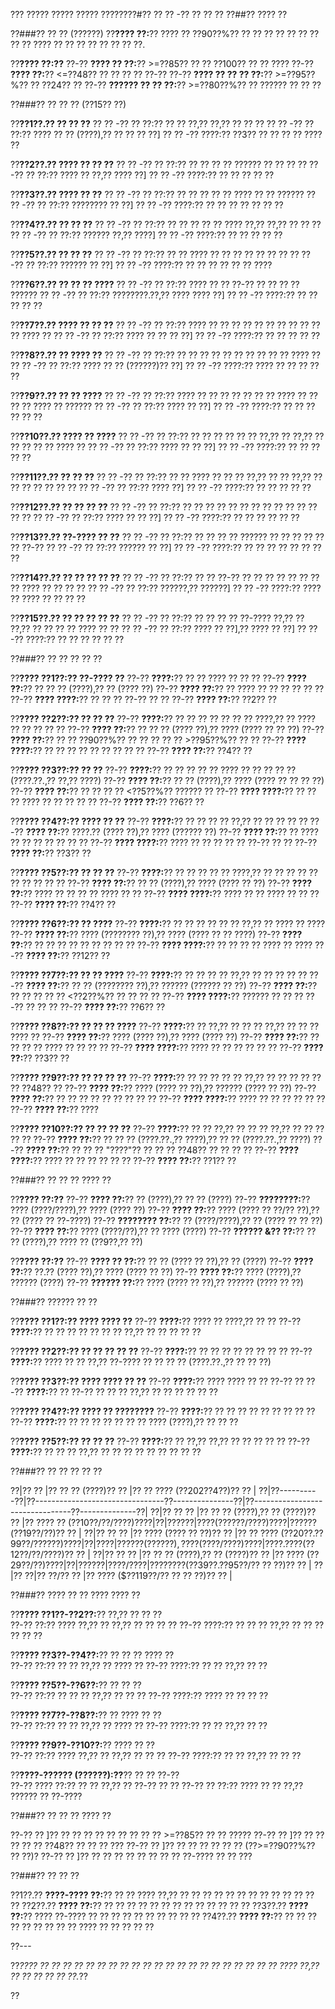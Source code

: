 ??? ????? ????? ????? ????????#?? ?? ?? -?? ?? ?? ??
??##?? ???? ??

??###?? ?? ?? (??????)
??**???? ??:**?? ???? ?? ??90??%?? ?? ?? ?? ?? ?? ?? ?? ?? ?? ???? ?? ?? ?? ?? ?? ?? ?? ??.

??**???? ??:??**
??-?? **???? ?? ??:**?? >=??85?? ?? ?? ??100?? ?? ?? ????
??-?? **???? ??:**?? <=??48?? ?? ?? ?? ?? ??-??
??-?? **???? ?? ?? ?? ??:**?? >=??95??%?? ?? ??24?? ??
??-?? **?????? ?? ?? ??:**?? >=??80??%?? ?? ?????? ?? ?? ??

??###?? ?? ?? ?? (??15?? ??)

??**??1??.?? ?? ?? ??**
??  ?? -?? ?? ??:?? ?? ?? ??,?? ??,?? ?? ?? ??
??  ?? -?? ?? ??:?? ???? ?? ?? (????),?? ?? ?? ?? ??]
??  ?? -?? ????:?? ??3?? ?? ?? ?? ?? ???? ??

??**??2??.?? ???? ?? ?? ??**
??  ?? -?? ?? ??:?? ?? ?? ?? ?? ?????? ?? ?? ??
??  ?? -?? ?? ??:?? ???? ?? ??,?? ???? ??]
??  ?? -?? ????:?? ?? ?? ?? ?? ??

??**??3??.?? ???? ?? ??**
??  ?? -?? ?? ??:?? ?? ?? ?? ?? ?? ???? ?? ?? ??????
??  ?? -?? ?? ??:?? ???????? ?? ??]
??  ?? -?? ????:?? ?? ?? ?? ?? ?? ?? ??

??**??4??.?? ?? ?? ??**
??  ?? -?? ?? ??:?? ?? ?? ?? ?? ?? ???? ??,?? ??,?? ?? ?? ??
??  ?? -?? ?? ??:?? ?????? ??,?? ????]
??  ?? -?? ????:?? ?? ?? ?? ?? ??

??**??5??.?? ?? ?? ??**
??  ?? -?? ?? ??:?? ?? ?? ???? ?? ?? ?? ?? ?? ?? ??
??  ?? -?? ?? ??:?? ?????? ?? ??]
??  ?? -?? ????:?? ?? ?? ?? ?? ?? ?? ????

??**??6??.?? ?? ?? ?? ????**
??  ?? -?? ?? ??:?? ???? ?? ?? ??-?? ?? ?? ?? ?? ??????
??  ?? -?? ?? ??:?? ????????.??,?? ???? ???? ??]
??  ?? -?? ????:?? ?? ?? ?? ?? ??

??**??7??.?? ???? ?? ?? ??**
??  ?? -?? ?? ??:?? ???? ?? ?? ?? ?? ?? ?? ?? ?? ?? ?? ?? ???? ??
??  ?? -?? ?? ??:?? ???? ?? ?? ?? ??]
??  ?? -?? ????:?? ?? ?? ?? ?? ??

??**??8??.?? ?? ???? ??**
??  ?? -?? ?? ??:?? ?? ?? ?? ?? ?? ?? ?? ?? ?? ?? ???? ??
??  ?? -?? ?? ??:?? ???? ?? ?? (??????)?? ??]
??  ?? -?? ????:?? ???? ?? ?? ?? ?? ??

??**??9??.?? ?? ?? ????**
??  ?? -?? ?? ??:?? ???? ?? ?? ?? ?? ?? ?? ?? ???? ?? ?? ?? ?? ???? ?? ??????
??  ?? -?? ?? ??:?? ???? ?? ??]
??  ?? -?? ????:?? ?? ?? ?? ?? ?? ??

??**??10??.?? ???? ?? ????**
??  ?? -?? ?? ??:?? ?? ?? ?? ?? ?? ?? ??,?? ?? ??,?? ?? ?? ?? ?? ?? ???? ??
??  ?? -?? ?? ??:?? ???? ?? ?? ??]
??  ?? -?? ????:?? ?? ?? ?? ?? ??

??**??11??.?? ?? ?? ??**
??  ?? -?? ?? ??:?? ?? ?? ???? ?? ?? ?? ??,?? ?? ?? ??,?? ?? ?? ?? ?? ?? ?? ??
??  ?? -?? ?? ??:?? ???? ??]
??  ?? -?? ????:?? ?? ?? ?? ?? ??

??**??12??.?? ?? ?? ?? ??**
??  ?? -?? ?? ??:?? ?? ?? ?? ?? ?? ?? ?? ?? ?? ?? ?? ?? ?? ??
??  ?? -?? ?? ??:?? ???? ?? ?? ??]
??  ?? -?? ????:?? ?? ?? ?? ?? ?? ??

??**??13??.?? ??-???? ?? ??**
??  ?? -?? ?? ??:?? ?? ?? ?? ?? ?????? ?? ?? ?? ?? ?? ?? ??-??
??  ?? -?? ?? ??:?? ?????? ?? ??]
??  ?? -?? ????:?? ?? ?? ?? ?? ?? ?? ?? ??

??**??14??.?? ?? ?? ?? ?? ??**
??  ?? -?? ?? ??:?? ?? ?? ??-?? ?? ?? ?? ?? ?? ?? ?? ?? ???? ?? ?? ?? ??
??  ?? -?? ?? ??:?? ??????,?? ??????]
??  ?? -?? ????:?? ???? ?? ???? ?? ?? ?? ??

??**??15??.?? ?? ?? ?? ?? ??**
??  ?? -?? ?? ??:?? ?? ?? ?? ?? ??-???? ??,?? ?? ??,?? ?? ?? ?? ?? ???? ?? ??
??  ?? -?? ?? ??:?? ???? ?? ??],?? ???? ?? ??]
??  ?? -?? ????:?? ?? ?? ?? ?? ?? ??

??###?? ?? ?? ?? ?? ??

??**???? ??1??:?? ??-???? ??**
??-?? **????:**?? ?? ?? ???? ?? ?? ??
??-?? **???? ??:**?? ?? ?? ?? (????),?? ?? (???? ??)
??-?? **???? ??:**?? ?? ???? ?? ?? ?? ?? ?? ??
??-?? **???? ????:**?? ?? ?? ?? ??-?? ?? ??
??-?? **???? ??:**?? ??2?? ??

??**???? ??2??:?? ?? ?? ??**
??-?? **????:**?? ?? ?? ?? ?? ?? ?? ?? ????,?? ?? ???? ?? ?? ?? ?? ??
??-?? **???? ??:**?? ?? ?? ?? (???? ??),?? ???? (???? ?? ?? ??)
??-?? **???? ??:**?? ?? ?? ??90??%?? ?? ?? ?? ?? ?? >??95??%?? ?? ??
??-?? **???? ????:**?? ?? ?? ?? ?? ?? ?? ?? ?? ??
??-?? **???? ??:**?? ??4?? ??

??**???? ??3??:?? ?? ??**
??-?? **????:**?? ?? ?? ?? ?? ?? ???? ?? ?? ?? ?? ?? (????.??.,?? ??,?? ????)
??-?? **???? ??:**?? ?? ?? (????),?? ???? (???? ?? ?? ?? ??)
??-?? **???? ??:**?? ?? ?? ?? ?? <??5??%?? ?????? ??
??-?? **???? ????:**?? ?? ?? ?? ???? ?? ?? ?? ?? ??
??-?? **???? ??:**?? ??6?? ??

??**???? ??4??:?? ???? ?? ??**
??-?? **????:**?? ?? ?? ?? ?? ??,?? ?? ?? ?? ?? ??
??-?? **???? ??:**?? ????.?? (???? ??),?? ???? (?????? ??)
??-?? **???? ??:**?? ?? ???? ?? ?? ?? ?? ?? ?? ??
??-?? **???? ????:**?? ???? ?? ?? ?? ?? ?? ??-?? ?? ??
??-?? **???? ??:**?? ??3?? ??

??**???? ??5??:?? ?? ?? ??**
??-?? **????:**?? ?? ?? ?? ?? ?? ????,?? ?? ?? ?? ?? ?? ?? ?? ?? ?? ??
??-?? **???? ??:**?? ?? ?? (????),?? ???? (???? ?? ??)
??-?? **???? ??:**?? ???? ?? ?? ?? ?? ???? ?? ??
??-?? **???? ????:**?? ???? ?? ?? ???? ?? ?? ??
??-?? **???? ??:**?? ??4?? ??

??**???? ??6??:?? ?? ????**
??-?? **????:**?? ?? ?? ?? ?? ?? ?? ??,?? ?? ???? ?? ????
??-?? **???? ??:**?? ???? (???????? ??),?? ???? (???? ?? ?? ????)
??-?? **???? ??:**?? ?? ?? ?? ?? ?? ?? ?? ?? ??
??-?? **???? ????:**?? ?? ?? ?? ?? ???? ?? ????
??-?? **???? ??:**?? ??12?? ??

??**???? ??7??:?? ?? ?? ????**
??-?? **????:**?? ?? ?? ?? ?? ??,?? ?? ?? ?? ?? ??
??-?? **???? ??:**?? ?? ?? (???????? ??),?? ?????? (?????? ?? ??)
??-?? **???? ??:**?? ?? ?? ?? ?? ?? <??2??%?? ?? ?? ?? ??
??-?? **???? ????:**?? ?????? ?? ?? ?? ??-?? ?? ?? ??
??-?? **???? ??:**?? ??6?? ??

??**???? ??8??:?? ?? ?? ?? ????**
??-?? **????:**?? ?? ??,?? ?? ?? ?? ??,?? ?? ?? ?? ???? ??
??-?? **???? ??:**?? ???? (???? ??),?? ???? (???? ??)
??-?? **???? ??:**?? ?? ?? ?? ?? ???? ?? ?? ?? ??
??-?? **???? ????:**?? ???? ?? ?? ?? ?? ?? ??
??-?? **???? ??:**?? ??3?? ??

??**???? ??9??:?? ?? ?? ?? ??**
??-?? **????:**?? ?? ?? ?? ?? ?? ??,?? ?? ?? ?? ?? ?? ?? ??48?? ??
??-?? **???? ??:**?? ???? (???? ?? ??),?? ?????? (???? ?? ??)
??-?? **???? ??:**?? ?? ?? ?? ?? ?? ?? ?? ?? ??
??-?? **???? ????:**?? ???? ?? ?? ?? ?? ?? ??
??-?? **???? ??:**?? ????

??**???? ??10??:?? ?? ?? ?? ??**
??-?? **????:**?? ?? ?? ??,?? ?? ?? ?? ??,?? ?? ?? ?? ?? ??
??-?? **???? ??:**?? ?? ?? ?? (????.??.,?? ????),?? ?? ?? (????.??.,?? ????)
??-?? **???? ??:**?? ?? ?? ?? "????"?? ?? ?? ?? ??48?? ?? ?? ?? ??
??-?? **???? ????:**?? ???? ?? ?? ?? ?? ?? ??
??-?? **???? ??:**?? ??1?? ??

??###?? ?? ?? ?? ???? ??

??**???? ??:??**
??-?? **???? ??:**?? ?? (????),?? ?? ?? (????)
??-?? **????????:**?? ???? (????/????),?? ???? (???? ??)
??-?? **???? ??:**?? ???? (???? ?? ??/?? ??),?? ?? (???? ?? ??-????)
??-?? **???????? ??:**?? ?? (????/????),?? ?? (???? ?? ?? ??)
??-?? **???? ??:**?? ???? (????/??),?? ?? ???? (????)
??-?? **?????? &?? ??:**?? ?? ?? (????),?? ???? ?? (??9??,?? ??)

??**???? ??:??**
??-?? **???? ?? ??:**?? ?? ?? (???? ?? ??),?? ?? (????)
??-?? **???? ??:**?? ??.?? (???? ??),?? ???? (???? ?? ??)
??-?? **???? ??:**?? ???? (????),?? ?????? (????)
??-?? **?????? ??:**?? ???? (???? ?? ??),?? ?????? (???? ?? ??)

??###?? ?????? ?? ??

??**???? ??1??:?? ???? ???? ??**
??-?? **????:**?? ???? ?? ????,?? ?? ??
??-?? **????:**?? ?? ?? ?? ?? ?? ?? ?? ??,?? ?? ?? ?? ?? ??

??**???? ??2??:?? ?? ?? ?? ?? ??**
??-?? **????:**?? ?? ?? ?? ?? ?? ?? ?? ??
??-?? **????:**?? ???? ?? ?? ??,?? ??-???? ?? ?? ?? ?? (????.??.,?? ?? ?? ??)

??**???? ??3??:?? ???? ???? ?? ??**
??-?? **????:**?? ???? ???? ?? ?? ??-?? ??
??-?? **????:**?? ?? ??-?? ?? ?? ?? ??,?? ?? ?? ?? ?? ?? ??

??**???? ??4??:?? ???? ?? ????????**
??-?? **????:**?? ?? ?? ?? ?? ?? ?? ?? ?? ??
??-?? **????:**?? ?? ?? ?? ?? ?? ?? ?? ???? (????),?? ?? ?? ??

??**???? ??5??:?? ?? ?? ??**
??-?? **????:**?? ?? ??,?? ??,?? ?? ?? ?? ?? ??
??-?? **????:**?? ?? ?? ?? ??,?? ?? ?? ?? ?? ?? ?? ?? ?? ??

??###?? ?? ?? ?? ?? ??

??|?? ?? |?? ?? ?? (????)??                         ?? |?? ?? ???? (??202??4??)??                    ?? |
??|??----------??|??--------------------------------??---------------??|??--------------------------------??--------------??|
??|?? ??    ?? |?? ?? ?? (????),?? ?? (????)??          ?? |?? ???? ?? ($??10??/??/????)??             ?? |
??|?? ??     ?? |?? ?? (???? ??/?? ??)??           ?? |?? ???? ($??19??/??)??                       ?? |
??|?? ??  ?? |?? ???? (???? ?? ??)??                      ?? |?? ?? ???? ($??20??.??99??/?? ?? ??)??   ?? |
??|?? ?? |?? ???? (???? ??),?? ?? (????/????)??        ?? |?? ??.?? ?? ($??12??/??/????)??                ?? |
??|?? ??      ?? |?? ?? ?? (????),?? ?? (????)??             ?? |?? ???? ($??29??/??)??                       ?? |
??|?? ??   ?? |?? ??/??                                          ?? |?? ?????? ($??39??.??95??/?? ?? ??)??              ?? |
??|?? ??|?? ??/??                                          ?? |?? ???? ($??119??/?? ?? ?? ??)??          ?? |

??###?? ???? ?? ?? ???? ???? ??

??**???? ??1??-??2??:**?? ??,?? ?? ?? ??  
??-?? ??:?? ???? ??,?? ?? ??,?? ?? ?? ?? ??
??-?? ????:?? ?? ?? ?? ??,?? ?? ?? ?? ?? ?? ??

??**???? ??3??-??4??:**?? ?? ?? ?? ???? ??  
??-?? ??:?? ?? ?? ??,?? ?? ???? ??
??-?? ????:?? ?? ?? ??,?? ?? ??

??**???? ??5??-??6??:**?? ?? ?? ??  
??-?? ??:?? ?? ?? ?? ??,?? ?? ?? ??
??-?? ????:?? ???? ?? ?? ?? ??

??**???? ??7??-??8??:**?? ?? ???? ?? ??  
??-?? ??:?? ?? ?? ??,?? ?? ???? ??
??-?? ????:?? ?? ?? ??,?? ?? ??

??**???? ??9??-??10??:**?? ???? ?? ??  
??-?? ??:?? ???? ??,?? ?? ??,?? ?? ?? ??
??-?? ????:?? ?? ?? ??,?? ?? ?? ??

??**????-?????? (??????):??**?? ?? ?? ??-??  
??-?? ???? ??:?? ?? ?? ??,?? ?? ??-?? ?? ??
??-?? ?? ??:?? ???? ?? ?? ??,?? ?????? ?? ??-????

??###?? ?? ?? ?? ???? ??

??-?? ?? ]?? ?? ?? ?? ?? ?? ?? ?? ?? ?? >=??85?? ?? ?? ?????
??-?? ?? ]?? ?? ?? ?? ?? ?? ??48?? ?? ?? ?? ???
??-?? ?? ]?? ?? ?? ?? ?? ?? ?? (??>=??90??%?? ?? ??)?
??-?? ?? ]?? ?? ?? ?? ?? ?? ?? ?? ?? ??-???? ?? ?? ???

??###?? ?? ?? ??

??1??.?? **????-???? ??:**?? ?? ?? ???? ??,?? ?? ?? ?? ?? ?? ?? ?? ?? ?? ?? ?? ?? ??
??2??.?? **???? ??:**?? ?? ?? ?? ?? ?? ?? ?? ?? ?? ?? ?? ?? ??
??3??.?? **???? ??:**?? ???? ??-???? ?? ?? ?? ?? ?? ?? ?? ?? ?? ??
??4??.?? **???? ??:**?? ?? ?? ?? ?? ?? ?? ?? ?? ?? ???? ?? ?? ?? ?? ??

??---

??*???? ?? ?? ?? ?? ?? ?? ?? ?? ?? ?? ?? ?? ?? ?? ?? ?? ?? ?? ?? ?? ?? ???? ??,?? ?? ?? ?? ?? ?? ??.*??

??